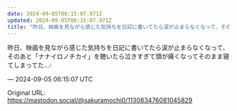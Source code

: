 ```yaml
---
date: 2024-09-05T06:15:07.971Z
updated: 2024-09-05T06:15:07.971Z
title: "昨日、映画を見ながら感じた気持ちを日記に書いてたら涙が止まらなくなって、そのあと[...]"
---
```


<p>昨日、映画を見ながら感じた気持ちを日記に書いてたら涙が止まらなくなって、そのあと「ナナイロノチカイ」を聴いたら泣きすぎて頭が痛くなってそのまま寝てしまってた…💧</p>

&mdash; 2024-09-05 06:15:07 UTC

Original URL: https://mastodon.social/@sakuramochi0/113083476081045829
